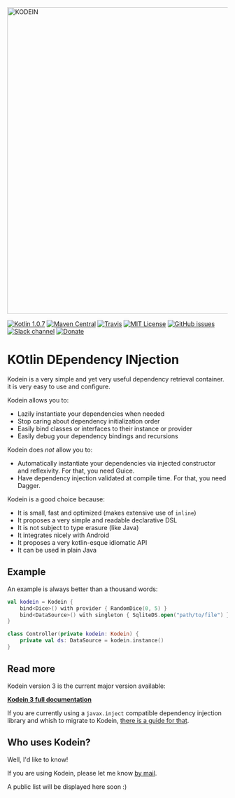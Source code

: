 <img alt="KODEIN" src="https://raw.githubusercontent.com/SalomonBrys/Kodein/master/Kodein-logo.png" width="700">

[![Kotlin 1.0.7](https://img.shields.io/badge/Kotlin-1.0.7-blue.svg)](http://kotlinlang.org)
[![Maven Central](https://img.shields.io/maven-central/v/com.github.salomonbrys.kodein/kodein.svg)](https://search.maven.org/#search%7Cga%7C1%7Cg%3A%22com.github.salomonbrys.kodein%22)
[![Travis](https://img.shields.io/travis/SalomonBrys/Kodein.svg)](https://travis-ci.org/SalomonBrys/Kodein/builds)
[![MIT License](https://img.shields.io/github/license/salomonbrys/kodein.svg)](https://github.com/SalomonBrys/Kodein/blob/master/LICENSE.txt)
[![GitHub issues](https://img.shields.io/github/issues/SalomonBrys/Kodein.svg)](https://github.com/SalomonBrys/Kodein/issues)
[![Slack channel](https://img.shields.io/badge/Chat-Slack-green.svg)](https://kotlinlang.slack.com/messages/kodein/)
[![Donate](https://img.shields.io/badge/Backing-Donate-orange.svg)](https://salomonbrys.github.io/Kodein/#_donate)


KOtlin DEpendency INjection
===========================

Kodein is a very simple and yet very useful dependency retrieval container. it is very easy to use and configure.

Kodein allows you to:

- Lazily instantiate your dependencies when needed
- Stop caring about dependency initialization order
- Easily bind classes or interfaces to their instance or provider
- Easily debug your dependency bindings and recursions

Kodein does *not* allow you to:

- Automatically instantiate your dependencies via injected constructor and reflexivity. For that, you need Guice.
- Have dependency injection validated at compile time. For that, you need Dagger.

Kodein is a good choice because:

- It is small, fast and optimized (makes extensive use of `inline`)
- It proposes a very simple and readable declarative DSL
- It is not subject to type erasure (like Java)
- It integrates nicely with Android
- It proposes a very kotlin-esque idiomatic API
- It can be used in plain Java


Example
-------

An example is always better than a thousand words:

```kotlin
val kodein = Kodein {
    bind<Dice>() with provider { RandomDice(0, 5) }
    bind<DataSource>() with singleton { SqliteDS.open("path/to/file") }
}

class Controller(private kodein: Kodein) {
    private val ds: DataSource = kodein.instance()
}
```


Read more
---------

Kodein version 3 is the current major version available:

**[Kodein 3 full documentation](http://kodein.org/Kodein-DI/?3.4)**

If you are currently using a `javax.inject` compatible dependency injection library and whish to migrate to Kodein, [there is a guide for that](https://github.com/SalomonBrys/Kodein/blob/master/MIGRATION-JtoK.adoc).


Who uses Kodein?
----------------

Well, I'd like to know!

If you are using Kodein, please let me know [by mail](mailto:salomon.brys@gmail.com).

A public list will be displayed here soon :)
